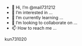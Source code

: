 - 👋 Hi, I’m @mail731212
- 👀 I’m interested in ...
- 🌱 I’m currently learning ...
- 💞️ I’m looking to collaborate on ...
- 📫 How to reach me ...

<!---
mail731212/mail731212 is a ✨ special ✨ repository because its `README.md` (this file) appears on your GitHub profile.
You can click the Preview link to take a look at your changes.
--->kun731020
